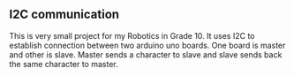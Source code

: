 ## I2C communication

This is very small project for my Robotics in Grade 10. It uses I2C to establish connection between two arduino uno boards. One board is master and other is slave. Master sends a character to slave and slave sends back the same character to master.